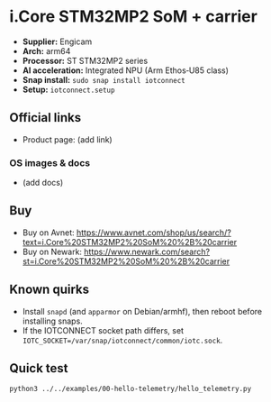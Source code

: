 # i.Core STM32MP2 SoM + carrier

- **Supplier:** Engicam
- **Arch:** arm64
- **Processor:** ST STM32MP2 series
- **AI acceleration:** Integrated NPU (Arm Ethos‑U85 class)
- **Snap install:** `sudo snap install iotconnect`
- **Setup:** `iotconnect.setup`

## Official links
- Product page: (add link)

### OS images & docs
- (add docs)

## Buy
- Buy on Avnet: https://www.avnet.com/shop/us/search/?text=i.Core%20STM32MP2%20SoM%20%2B%20carrier
- Buy on Newark: https://www.newark.com/search?st=i.Core%20STM32MP2%20SoM%20%2B%20carrier

## Known quirks
- Install `snapd` (and `apparmor` on Debian/armhf), then reboot before installing snaps.
- If the IOTCONNECT socket path differs, set `IOTC_SOCKET=/var/snap/iotconnect/common/iotc.sock`.

## Quick test
```bash
python3 ../../examples/00-hello-telemetry/hello_telemetry.py
```
